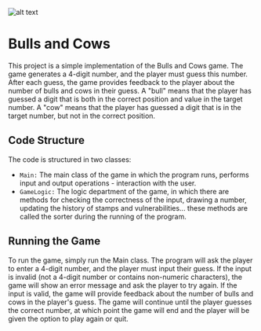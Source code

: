 
![alt text](https://repository-images.githubusercontent.com/558048734/9675e878-71d3-4328-9108-5658ed0e69de)

# Bulls and Cows
This project is a simple implementation of the Bulls and Cows game. The game generates a 4-digit number, and the player must guess this number. After each guess, the game provides feedback to the player about the number of bulls and cows in their guess. A "bull" means that the player has guessed a digit that is both in the correct position and value in the target number. A "cow" means that the player has guessed a digit that is in the target number, but not in the correct position.

## Code Structure
The code is structured in two classes:

- `Main:` The main class of the game in which the program runs, performs input and output operations - interaction with the user.
- `GameLogic:` The logic department of the game, in which there are methods for checking the correctness of the input, drawing a number, updating the history of stamps and vulnerabilities... these methods are called the sorter during the running of the program.

## Running the Game
To run the game, simply run the Main class. The program will ask the player to enter a 4-digit number, and the player must input their guess. If the input is invalid (not a 4-digit number or contains non-numeric characters), the game will show an error message and ask the player to try again. If the input is valid, the game will provide feedback about the number of bulls and cows in the player's guess. The game will continue until the player guesses the correct number, at which point the game will end and the player will be given the option to play again or quit.
